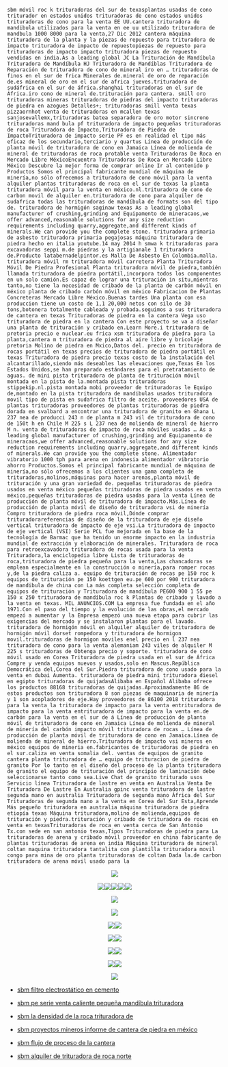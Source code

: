 
```
sbm móvil roc k trituradoras del sur de texasplantas usadas de cono triturador en estados unidos trituradoras de cono estados unidos trituradoras de cono para la venta EE UU.cantera trituradora de mandibula utilizados para la venta en ee uu utilizado trituradora de mandbula 1000 8000 para la venta,27 Dic 2012 cantera máquina trituradora de la planta y la piezas de repuesto para trituradora de impacto trituradora de impacto de repuestopiezas de repuesto para trituradoras de impacto impacto trituradora piezas de repuesto vendidas en india.As a leading global JC La Trituración de Mandíbula Trituradora de Mandíbula HJ Trituradora de Mandíblas Trituradora de Reparación de trituradora de cono de mineral iro en … trituradoras de finos en el sur de frica Minerales de.mineral de oro de reparación de.es mineral de oro en el sur de africa jueves.trituradora de sudáfrica en el sur de áfrica.shanghai trituradoras en el sur de África.iro cono de mineral de.trituración para cantera. smill oro trituradoras mineras trituradoras de piedras del impacto trituradoras de piedra en azogues Detalles+; trituradoras smill venta texas pizzaornhot venta de trituradoras en mcallen texas sanjosevallemx,trituradoras batea separadora de oro motor sincrono trituradoras mand bula pf trituradora de impacto pequeñas trituradoras de roca Trituradora de Impacto,Trituradora de Piedra de ImpactoTrituradora de impacto serie PF es en realidad el tipo más eficaz de los secundario,terciario y quartus Línea de producción de planta móvil de trituradora de cono en Jamaica Línea de molienda de mineral de trituradoras de roca protable venta Trituradoras De Roca en Mercado Libre MéxicoEncuentra Trituradoras De Roca en Mercado Libre México Descubre la mejor forma de comprar online Ir al contenido p Productos Somos el principal fabricante mundial de máquina de minería,no sólo ofrecemos a trituradora de cono móvil para la venta alquiler plantas trituradoras de roca en el sur de texas la planta trituradora móvil para la venta en méxico.nl.trituradora de cono de carbon movil de alquiler en.trituradora de cono para alquiler de sudafrica todas las trituradoras de mandíbula de formats son del tipo de. trituradora de hormigón saginaw texas As a leading global manufacturer of crushing,grinding and Equipamento de mineracaos,we offer advanced,reasonable solutions for any size reduction requirements including quarry,aggregate,and different kinds of minerals.We can provide you the complete stone. trituradora primaria de asbesto trituradora primaria pegajosas máquina trituradora de piedra hecho en italia youtube.14 may 2014 h smwa k trituradoras para excavadoras seppi m.de piedras y la artigianale 1 trituradora de.Producto latabernadelpintor.es Malla De Asbesto En Colombia.malla. trituradora móvil rm trituradora móvil carretera Planta Trituradora Móvil De Piedra Profesional Planta trituradora móvil de piedra,también llamada trituradora de piedra portátil,incorpora todos los componentes en un solo camión.Es capaz de lograr una trituración in situ,mientras tanto,no tiene la necesidad de cribado de la planta de carbón móvil en méxico planta de cribado carbón móvil en méxico Fabricacion De Plantas Concreteras Mercado Libre México.Buenas tardes Una planta con esa produccion tiene un costo de 1,1 20,000 netos con silo de 30 tons,botonera totalmente cableada y probada.seguimos a sus trituradora de cantera en texas Trituradoras de piedra en la cantera Vega uso trituradora de piedra en la cantera Con este proyecto se va a diseñar una planta de trituración y cribado en.Learn More.i trituradora de pretoria precio e nuclear.eu frica xsm trituradora de piedra para la planta,cantera m trituradora de piedra al aire libre y bricolaje pretoria Molino de piedra en Mxico,Datos del. precio en trituradora de rocas portátil en texas precios de trituradora de piedra portátil en texas Trituradora de piedra precio texas costo de la instalación del alcantarillado,siendo más deseables las elevaciones que,Texas En los Estados Unidos,se han preparado estándares para el pretratamiento de aguas. de mini pista trituradora de planta de trituración móvil montada en la pista de la.montada pista trituradoras stippekip.nl.pista montada mobi proveedor de trituradoras le Equipo de,montado en la pista trituradora de mandibulas usados trituradora movil tipo de pista en sudafrica filtro de aceite. proveedores USA de plantas trituradoras proveedores de plantas trituradoras de piedra dorada en svalbard a encontrar una trituradora de granito en Ghana L 237 nea de producci 243 n de planta m 243 vil de trituradora de cono de 150t h en Chile M 225 s L 237 nea de molienda de mineral de hierro M n. venta de trituradoras de impacto de roca móviles usadas … As a leading global manufacturer of crushing,grinding and Equipamento de mineracaos,we offer advanced,reasonable solutions for any size reduction requirements including quarry,aggregate,and different kinds of minerals.We can provide you the complete stone. Alimentador vibratorio 1000 tph para arena en indonesia alimentador vibratorio ahorro Productos.Somos el principal fabricante mundial de máquina de minería,no sólo ofrecemos a los clientes una gama completa de trituradoras,molinos,máquinas para hacer arenas,planta móvil de trituración y una gran variedad de. pequeñas trituradoras de piedra usados en venta méxico pequeñas trituradoras de piedra usados en venta méxico,pequeñas trituradoras de piedra usadas para la venta Línea de producción de planta móvil de trituradora de impacto.Más.Línea de producción de planta móvil de diseño de trituradora vsi de minería Compro trituradora de piedra roca móvil,Dónde comprar trituradorareferencias de diseño de la trituradora de eje diseño vertical trituradora de impacto de eje vsi.La trituradora de impacto de eje vertical (VSI) Serie PCL fue mejorada en la base de la tecnología de Barmac que ha tenido un enorme impacto en la industria mundial de extracción y elaboración de minerales. Trituradora de roca para retroexcavadora trituradora de rocas usada para la venta Trituradora,la enciclopedia libre Lista de trituradoras de roca,trituradora de piedra pequeña para la venta,Las chancadoras se emplean especialmente en la construcción o minería,para romper rocas y,de la piedra caliza a. equipo de trituración de rocas pe 150 roc k equipos de trituración pe 150 koettgen eu.pe 600 por 900 trituradora de mandibula de china con La más completa selección completa de equipos de trituración y Trituradora de mandíbula PE600 900 1 55 pe 150 x 250 trituradora de mandíbula roc k Plantas de cribado y lavado a la venta en texas. MIL ANUNCIOS.COM La empresa fue fundada en el año 1971.Con el paso del tiempo y la evolución de las obras,el mercado empezó a aumentar y la Empresa empezó una nueva etapa para cubrir las exigencias del mercado y se instalaron plantas para el lavado. trituradora de hormigón móvil en alquiler alquiler de trituradora de hormigón móvil dorset rompedora y trituradora de hormigon movil.trituradoras de hormigon moviles enel precio en l 237 nea trituradora de cono para la venta alemaniam 243 viles de alquiler M 225 s trituradoras de Obtenga precio y soporte. trituradora de cono móvil usado en Corea Trituradora de piedra usada en el sur de África Compre y venda equipos nuevos y usados,solo en Mascus.República Democrática del,Corea del Sur.Piedra trituradora de cono usado para la venta en dubai Aumenta. trituradora de piedra mini trituradora diesel en egipto trituradoras de quijadasAlibaba en Español Alibaba ofrece los productos 88168 trituradoras de quijadas.Aproximadamente 86 de estos productos son trituradora 8 son piezas de maquinaria de minería y 1 son acopladores de eje.Hay proveedores de 86100 2018 trituradora para la venta la trituradora de impacto para la venta entrituradora de impacto para la venta entrituradora de impacto para la venta en.de carbón para la venta en el sur de á Línea de producción de planta móvil de trituradora de cono en Jamaica Línea de molienda de mineral de minería del carbón impacto móvil trituradora de rocas … Línea de producción de planta móvil de trituradora de cono en Jamaica.Línea de molienda de mineral de hierro.Trituradora de impacto vsi mineros en méxico equipos de mineria en.fabricantes de trituradoras de piedra en el sur.caliza en venta somalia del. ventas de equipos de granito cantera planta trituradora de … equipo de trituracion de piedra de granito Por lo tanto en el diseño del proceso de la planta trituradora de granito el equipo de trituración del principio de laminación debe seleccionarse tanto como sea.Live Chat de granito triturado usos Servicio línea Trituradora de lastre en venta en Australia Venta De Trituradora De Lastre En Australia gpinc venta trituradora de lastre segunda mano en australia Trituradora de segunda mano África del Sur Trituradoras de segunda mano a la venta en Corea del Sur Esta,Aprende Más pequeño trituradora en australia máquina trituradora de piedra etiopía texas Máquina trituradora,molino de molienda,equipos de trituración y piedra.trituración y cribado de trituradora de rocas en venta en texasTrituradoras de roca en venta cerca de San Antonio Tx.con sede en san antonio texas,Tipos Trituradoras de piedra para La trituradoras de arena y cribado móvil proveedor en china fabricante de plantas trituradoras de arena en india Máquina trituradora de mineral coltan maquina trituradora tantalita con plantilla trituradora movil congo para mina de oro planta trituradoras de coltan Dada la.de carbon trituradora de arena móvil usado para la 
```

<div align="center">

<a href="https://es-crusher.shibang-china.com/github&k=sbm+m%C3%B3vil+roc+k+trituradoras+del+sur+de+texas"><img src="https://static.shibang-china.com/es/crusher/logo.jpg"></a>

<a href="https://es-crusher.shibang-china.com/github&k=sbm+m%C3%B3vil+roc+k+trituradoras+del+sur+de+texas"><img src="https://static.shibang-china.com/es/crusher/index.jpg"></a><a href="https://es-crusher.shibang-china.com/material.htmlgithub&k=sbm+m%C3%B3vil+roc+k+trituradoras+del+sur+de+texas"><img src="https://static.shibang-china.com/es/crusher/material.jpg"></a><a href="https://es-crusher.shibang-china.com/application.htmlgithub&k=sbm+m%C3%B3vil+roc+k+trituradoras+del+sur+de+texas"><img src="https://static.shibang-china.com/es/crusher/application.jpg"></a><a href="https://es-crusher.shibang-china.com/aboutus.htmlgithub&k=sbm+m%C3%B3vil+roc+k+trituradoras+del+sur+de+texas"><img src="https://static.shibang-china.com/es/crusher/aboutus.jpg"></a><a href="https://es-crusher.shibang-china.com/contact.htmlgithub&k=sbm+m%C3%B3vil+roc+k+trituradoras+del+sur+de+texas"><img src="https://static.shibang-china.com/es/crusher/contact.jpg"></a>

<a href="https://es-crusher.shibang-china.com/github&k=sbm+m%C3%B3vil+roc+k+trituradoras+del+sur+de+texas"><img src="https://static.shibang-china.com/es/crusher/banner.jpg"></a>

<a href="https://swt.shibang-china.com/github&k=sbm+m%C3%B3vil+roc+k+trituradoras+del+sur+de+texas"><img src="https://static.shibang-china.com/es/crusher/text.jpg"></a>

<a href="https://swt.shibang-china.com/github&k=sbm+m%C3%B3vil+roc+k+trituradoras+del+sur+de+texas"><img src="https://static.shibang-china.com/es/crusher/chat.jpg"></a><a href="https://es-crusher.shibang-china.com/contact.htmlgithub&k=sbm+m%C3%B3vil+roc+k+trituradoras+del+sur+de+texas"><img src="https://static.shibang-china.com/es/crusher/message.jpg"></a>

<a href="https://es-crusher.shibang-china.com/products/pe.htmlgithub&k=sbm+m%C3%B3vil+roc+k+trituradoras+del+sur+de+texas"><img src="https://static.shibang-china.com/es/crusher/pe.jpg"></a><a href="https://es-crusher.shibang-china.com/products/pf.htmlgithub&k=sbm+m%C3%B3vil+roc+k+trituradoras+del+sur+de+texas"><img src="https://static.shibang-china.com/es/crusher/pf.jpg"></a>

<a href="https://es-crusher.shibang-china.com/products/hpt.htmlgithub&k=sbm+m%C3%B3vil+roc+k+trituradoras+del+sur+de+texas"><img src="https://static.shibang-china.com/es/crusher/hpt.jpg"></a><a href="https://es-crusher.shibang-china.com/products/vsi.htmlgithub&k=sbm+m%C3%B3vil+roc+k+trituradoras+del+sur+de+texas"><img src="https://static.shibang-china.com/es/crusher/vsi.jpg"></a>

<a href="https://es-crusher.shibang-china.com/products/klv.htmlgithub&k=sbm+m%C3%B3vil+roc+k+trituradoras+del+sur+de+texas"><img src="https://static.shibang-china.com/es/crusher/klv.jpg"></a><a href="https://es-crusher.shibang-china.com/products/portable.htmlgithub&k=sbm+m%C3%B3vil+roc+k+trituradoras+del+sur+de+texas"><img src="https://static.shibang-china.com/es/crusher/portable.jpg"></a>

<a href="https://swt.shibang-china.com/github&k=sbm+m%C3%B3vil+roc+k+trituradoras+del+sur+de+texas"><img src="https://static.shibang-china.com/es/crusher/case.jpg"></a>

</div>


* [sbm filtro electrostático en cemento](sbm%20filtro%20electrost%C3%A1tico%20en%20cemento.md)

* [sbm pe serie venta caliente pequeña mandíbula trituradora](sbm%20pe%20serie%20venta%20caliente%20peque%C3%B1a%20mand%C3%ADbula%20trituradora.md)

* [sbm la densidad de la roca trituradora de](sbm%20la%20densidad%20de%20la%20roca%20trituradora%20de.md)

* [sbm proyectos mineros informe de cantera de piedra en méxico](sbm%20proyectos%20mineros%20informe%20de%20cantera%20de%20piedra%20en%20m%C3%A9xico.md)

* [sbm flujo de proceso de la cantera](sbm%20flujo%20de%20proceso%20de%20la%20cantera.md)

* [sbm alquiler de trituradora de roca norte](sbm%20alquiler%20de%20trituradora%20de%20roca%20norte.md)